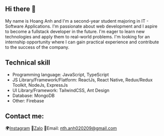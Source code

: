 ## Hi there 👋

My name is Hoang Anh and I'm a second-year student majoring in IT - Software Applications. I'm passionate about web development and I aspire to become a fullstack developer in the future. I'm eager to learn new technologies and apply them to real-world problems. I'm looking for an internship opportunity where I can gain practical experience and contribute to the success of the company.

## Technical skill
- Programming language: JavaScript, TypeScript
- JS Library/Framework/Flatform: ReactJs, React Native, Redux/Redux Toolkit, NodeJs, ExpressJs
- UI Library/Framework: TailwindCSS, Ant Design
- Database: MongoDB
- Other: Firebase

## Contact me:
🌍[Instagram](https://www.instagram.com/hoangfanh.99/)
💬[Zalo](https://zalo.me/0986359498)
📩Email: nth.anh020209@gmail.com
